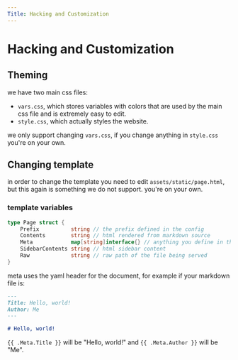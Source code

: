 ```yaml
---
Title: Hacking and Customization
---
```


# Hacking and Customization

## Theming

we have two main css files:

- `vars.css`, which stores variables with colors that are used by the main css file and is extremely easy to edit.
- `style.css`, which actually styles the website.

we only support changing `vars.css`, if you change anything in `style.css` you're on your own.

## Changing template

in order to change the template you need to edit `assets/static/page.html`, but this again is something we do not support. you're on your own.

### template variables

```go
type Page struct {
	Prefix          string // the prefix defined in the config
	Contents        string // html rendered from markdown source
	Meta            map[string]interface{} // anything you define in the yaml header, look below
	SidebarContents string // html sidebar content
	Raw             string // raw path of the file being served
}
```

meta uses the yaml header for the document, for example if your markdown file is:

```md
---
Title: Hello, world!
Author: Me
---

# Hello, world!
```

`{{ .Meta.Title }}` will be "Hello, world!" and `{{ .Meta.Author }}` will be "Me".